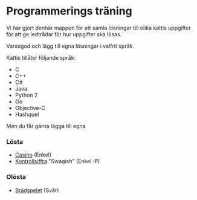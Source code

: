 Programmerings träning
=========================

Vi har gjort denhär mappen för att samla lösningar till olika kattis uppgifter 
för att ge ledtrådar för hur uppgifter ska lösas.

Varsegod och lägg till egna lösningar i valfrit språk.

Kattis tillåter följande språk:
* C
* C++
* C# 
* Java 
* Python 2 
* Go 
* Objective-C
* Hashquel


Men du får gärna lägga till egna 

### Lösta

 - [Casino](https://po.scrool.se/problems/casino) (Enkel)
 - [Kontrollsiffra](https://po.scrool.se/problems/kontrollsiffra ) "Swagish" (Enkel :P)

### Olösta

 - [Brädspelet](https://po.scrool.se/problem?aid=179) (Svår)
